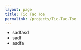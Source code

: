 ```yaml
---
layout: page
title: Tic Tac Toe
permalink: /projects/Tic-Tac-Toe
---
```


* sadfasd
* sadf
* asdfa


